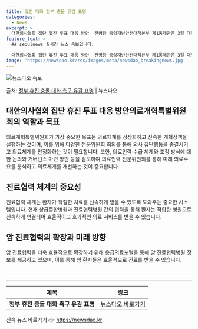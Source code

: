 ```yaml
---
title: 휴진 대화 정부 충돌 유감 표명
categories:
  - News
excerpt: >
  대한의사협회 집단 휴진 투표 대응 방안  전병왕 중앙재난안전대책본부 제1통제관은 3일 대한의사협회가 집단 휴…
feature_text: >
  ## seoulnews 실시간 뉴스 속보입니다.

  대한의사협회 집단 휴진 투표 대응 방안  전병왕 중앙재난안전대책본부 제1통제관은 3일 대한의사협회가 집단 휴…
image: 'https://newsdao.kr/res/images/meta/newsdao_breakingnews.jpg'
---
```


![뉴스다오 속보](https://newsdao.kr/res/images/meta/newsdao_breakingnews.jpg)

<p>출처: <a href="https://newsdao.kr/4034" rel="dofollow">정부 휴진 충돌 대화 촉구 유감 표명</a> | 뉴스다오</p>

<h2 data-ke-size="size26">대한의사협회 집단 휴진 투표 대응 방안의료개혁특별위원회의 역할과 목표</h2>
의료개혁특별위원회가 가장 중요한 목표는 의료체계를 정상화하고 신속한 개혁정책을 실행하는 것이며, 이를 위해 다양한 전문위원회 회의를 통해 의사 집단행동을 종결시키고 의료체계를 안정화하는 것이 필요합니다. 또한, 의료인력 수급 체계와 조정 방식에 대한 논의와 거버넌스 마련 방안 등을 검토하여 의료인력 전문위원회를 통해 미래 의료수요를 분석하고 의료체계를 개선하는 것이 중요합니다.

<h2 data-ke-size="size26">진료협력 체계의 중요성</h2>
진료협력 체계는 환자가 적절한 치료를 신속하게 받을 수 있도록 도와주는 중요한 시스템입니다. 현재 상급종합병원과 진료협력병원 간의 협력을 통해 환자는 적합한 병원으로 신속하게 연결되어 효율적이고 효과적인 의료 서비스를 받을 수 있습니다.

<h2 data-ke-size="size26">암 진료협력의 확장과 미래 방향</h2>
암 진료협력을 더욱 효율적으로 확장하기 위해 응급의료포털을 통해 암 진료협력병원 정보를 제공하고 있으며, 이를 통해 암 환자들은 효율적으로 진료를 받을 수 있습니다.

<p data-ke-size="size16">&nbsp;</p>

<hr>

<table>
	<thead>
		<tr>
			<th scope="col">제목</th>
			<th scope="col">링크</th>
		</tr>
	</thead>
	<tbody>
		<tr>
			<td style="text-align: center; height: 17px;"><b>정부 휴진 충돌 대화 촉구 유감 표명</b></td>
			<td style="text-align: center; height: 17px;"><a href="https://newsdao.kr/4034">뉴스다오 바로가기</a></td>
		</tr>
	</tbody>
</table> 

신속 뉴스 바로가기 👉 <a href="https://newsdao.kr" rel="dofollow">https://newsdao.kr</a>



